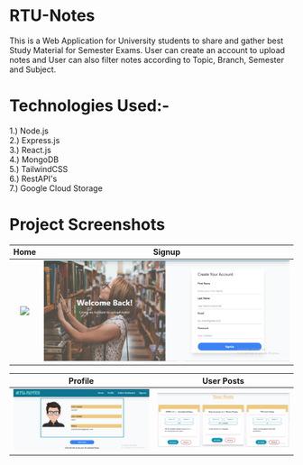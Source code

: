 # RTU-Notes
This is a Web Application for University students to share and gather best Study Material for Semester Exams. User can create an account to upload notes and User can also filter notes according to Topic, Branch, Semester and Subject.

# Technologies Used:-
1.) Node.js
<br />
2.) Express.js
<br />
3.) React.js
<br />
4.) MongoDB
<br />
5.) TailwindCSS
<br />
6.) RestAPI's
<br />
7.) Google Cloud Storage
<br />



# Project Screenshots

Home             |  Signup
:-------------------------:|:-------------------------:
![](https://github.com/Uditp11/RTU-Notes/blob/main/screenshots/home%20page.PNG)  |  ![](https://github.com/manishmotwani2002/RTU-Notes/blob/main/screenshots/registerform.PNG)


Profile             |  User Posts
:-------------------------:|:-------------------------:
![](https://github.com/manishmotwani2002/RTU-Notes/blob/main/screenshots/profile.PNG)  |  ![](https://github.com/manishmotwani2002/RTU-Notes/blob/main/screenshots/profile%20posts.PNG)
